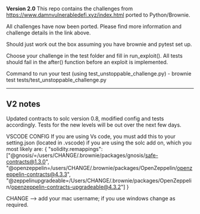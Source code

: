 **Version 2.0**
This repo contains the challenges from https://www.damnvulnerabledefi.xyz/index.html ported to Python/Brownie.

All challenges have now been ported. Please find more information and challenge details in the link above.

Should just work out the box assuming you have brownie and pytest set up. 

Choose your challenge in the test folder and fill in run_exploit(). All tests should fail in the after() function before an exploit is implemented.

Command to run your test (using test_unstoppable_challenge.py) - brownie test tests/test_unstoppable_challenge.py


---
## V2 notes
Updated contracts to solc version 0.8, modified config and tests accordingly.
Tests for the new levels will be out over the next few days.

VSCODE CONFIG
If you are using Vs code, you must add this to your setting.json (located in .vscode) if you are using the solc add on, which you most likely are:
{
    "solidity.remappings": ["@gnosis/=/users/CHANGE/.brownie/packages/gnosis/safe-contracts@1.3.0",
                            "@openzeppelin=/users/CHANGE/.brownie/packages/OpenZeppelin/openzeppelin-contracts@4.3.3",
                            "@zeppelinupgradeable=/Users/CHANGE/.brownie/packages/OpenZeppelin/openzeppelin-contracts-upgradeable@4.3.2"]
}

CHANGE --> add your mac username; if you use windows change as required.


